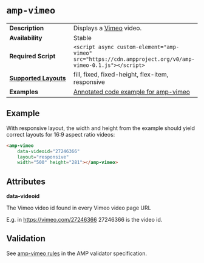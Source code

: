 <!---
Copyright 2015 The AMP HTML Authors. All Rights Reserved.

Licensed under the Apache License, Version 2.0 (the "License");
you may not use this file except in compliance with the License.
You may obtain a copy of the License at

      http://www.apache.org/licenses/LICENSE-2.0

Unless required by applicable law or agreed to in writing, software
distributed under the License is distributed on an "AS-IS" BASIS,
WITHOUT WARRANTIES OR CONDITIONS OF ANY KIND, either express or implied.
See the License for the specific language governing permissions and
limitations under the License.
-->

# <a name="amp-vimeo"></a> `amp-vimeo`

<table>
  <tr>
    <td width="40%"><strong>Description</strong></td>
    <td>Displays a <a href="https://vimeo.com">Vimeo</a> video.</td>
  </tr>
  <tr>
    <td width="40%"><strong>Availability</strong></td>
    <td>Stable</td>
  </tr>
  <tr>
    <td width="40%"><strong>Required Script</strong></td>
    <td><code>&lt;script async custom-element="amp-vimeo" src="https://cdn.ampproject.org/v0/amp-vimeo-0.1.js">&lt;/script></code></td>
  </tr>
  <tr>
    <td class="col-fourty"><strong><a href="https://www.ampproject.org/docs/guides/responsive/control_layout.html">Supported Layouts</a></strong></td>
    <td>fill, fixed, fixed-height, flex-item, responsive</td>
  </tr>
  <tr>
    <td width="40%"><strong>Examples</strong></td>
    <td><a href="https://ampbyexample.com/components/amp-vimeo/">Annotated code example for amp-vimeo</a></td>
  </tr>
</table>

## Example

With responsive layout, the width and height from the example should yield correct layouts for 16:9 aspect ratio videos:

```html
<amp-vimeo
    data-videoid="27246366"
    layout="responsive"
    width="500" height="281"></amp-vimeo>
```

## Attributes

**data-videoid**

The Vimeo video id found in every Vimeo video page URL

E.g. in https://vimeo.com/27246366 27246366 is the video id.

## Validation

See [amp-vimeo rules](https://github.com/ampproject/amphtml/blob/master/extensions/amp-vimeo/0.1/validator-amp-vimeo.protoascii) in the AMP validator specification.
